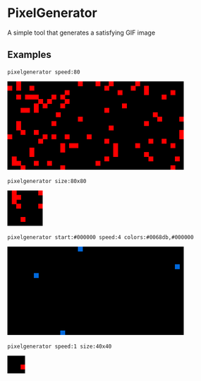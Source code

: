 # PixelGenerator
A simple tool that generates a satisfying GIF image

## Examples
```
pixelgenerator speed:80
```
![Image](https://github.com/ErrorNoInternet/pixelgenerator/blob/main/examples/example1.gif)

```
pixelgenerator size:80x80
```
![Image](https://github.com/ErrorNoInternet/pixelgenerator/blob/main/examples/example2.gif)

```
pixelgenerator start:#000000 speed:4 colors:#0068db,#000000
```
![Image](https://github.com/ErrorNoInternet/pixelgenerator/blob/main/examples/example3.gif)

```
pixelgenerator speed:1 size:40x40
```
![Image](https://github.com/ErrorNoInternet/pixelgenerator/blob/main/examples/example4.gif)

